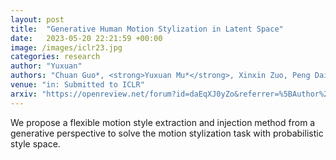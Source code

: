 ```yaml
---
layout: post
title:  "Generative Human Motion Stylization in Latent Space"
date:   2023-05-20 22:21:59 +00:00
image: /images/iclr23.jpg
categories: research
author: "Yuxuan"
authors: "Chuan Guo*, <strong>Yuxuan Mu*</strong>, Xinxin Zuo, Peng Dai, Youliang Yan, Juwei Lu, Li Cheng"
venue: "in: Submitted to ICLR"
arxiv: "https://openreview.net/forum?id=daEqXJ0yZo&referrer=%5BAuthor%20Console%5D(%2Fgroup%3Fid%3DICLR.cc%2F2024%2FConference%2FAuthors%23your-submissions)"
---
```

We propose a flexible motion style extraction and injection method from a generative perspective to solve the motion stylization task with probabilistic style space.